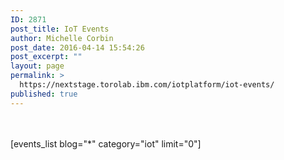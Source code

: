 ```yaml
---
ID: 2871
post_title: IoT Events
author: Michelle Corbin
post_date: 2016-04-14 15:54:26
post_excerpt: ""
layout: page
permalink: >
  https://nextstage.torolab.ibm.com/iotplatform/iot-events/
published: true
---
```

</br></br>
[events_list blog="*" category="iot" limit="0"]